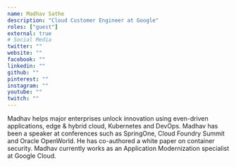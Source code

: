 ```yaml
---
name: Madhav Sathe
description: "Cloud Customer Engineer at Google"
roles: ["guest"]
external: true
# Social Media 
twitter: ""
website: ""
facebook: ""
linkedin: ""
github: ""
pinterest: ""
instagram: ""
youtube: ""
twitch: ""
---
```


<!-- markdownlint-disable MD041-->
Madhav helps major enterprises unlock innovation using even-driven applications, edge & hybrid cloud, Kubernetes and DevOps. Madhav has been a speaker at conferences such as SpringOne, Cloud Foundry Summit and Oracle OpenWorld. He has co-authored a white paper on container security. Madhav currently works as an Application Modernization specialist at Google Cloud.

<!--more-->